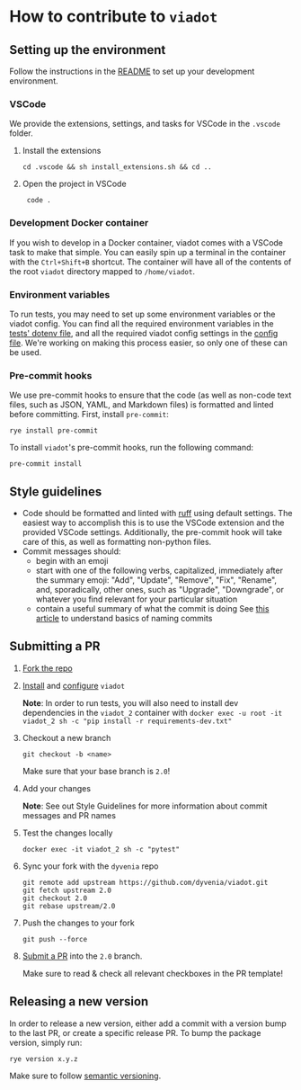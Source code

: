 # How to contribute to `viadot`

## Setting up the environment

Follow the instructions in the [README](./README.md) to set up your development environment.

### VSCode

We provide the extensions, settings, and tasks for VSCode in the `.vscode` folder.

1. Install the extensions

   ```console
   cd .vscode && sh install_extensions.sh && cd ..
   ```

2. Open the project in VSCode

   ```console
    code .
   ```

### Development Docker container

If you wish to develop in a Docker container, viadot comes with a VSCode task to make that simple. You can easily spin up a terminal in the container with the `Ctrl+Shift+B` shortcut. The container will have all of the contents of the root `viadot` directory mapped to `/home/viadot`.

### Environment variables

To run tests, you may need to set up some environment variables or the viadot config. You can find all the required environment variables in the [tests' dotenv file](./tests/.env.example), and all the required viadot config settings in the [config file](./config.yaml.example). We're working on making this process easier, so only one of these can be used.

### Pre-commit hooks

We use pre-commit hooks to ensure that the code (as well as non-code text files, such as JSON, YAML, and Markdown files) is formatted and linted before committing. First, install `pre-commit`:

```console
rye install pre-commit
```

To install `viadot`'s pre-commit hooks, run the following command:

```console
pre-commit install
```

## Style guidelines

- Code should be formatted and linted with [ruff](https://docs.astral.sh/ruff/) using default settings. The easiest way to accomplish this is to use the VSCode extension and the provided VSCode settings. Additionally, the pre-commit hook will take care of this, as well as formatting non-python files.
- Commit messages should:
  - begin with an emoji
  - start with one of the following verbs, capitalized, immediately after the summary emoji: "Add", "Update", "Remove", "Fix", "Rename", and, sporadically, other ones, such as "Upgrade", "Downgrade", or whatever you find relevant for your particular situation
  - contain a useful summary of what the commit is doing
    See [this article](https://www.freecodecamp.org/news/how-to-write-better-git-commit-messages/) to understand basics of naming commits

## Submitting a PR

1. [Fork the repo](https://github.com/dyvenia/viadot/fork)
2. [Install](./README.md#installation) and [configure](./README.md#configuration) `viadot`

   **Note**: In order to run tests, you will also need to install dev dependencies in the `viadot_2` container with `docker exec -u root -it viadot_2 sh -c "pip install -r requirements-dev.txt"`

3. Checkout a new branch

   ```console
   git checkout -b <name>
   ```

   Make sure that your base branch is `2.0`!

4. Add your changes

   **Note**: See out Style Guidelines for more information about commit messages and PR names

5. Test the changes locally

   ```console
   docker exec -it viadot_2 sh -c "pytest"
   ```

6. Sync your fork with the `dyvenia` repo

   ```console
   git remote add upstream https://github.com/dyvenia/viadot.git
   git fetch upstream 2.0
   git checkout 2.0
   git rebase upstream/2.0
   ```

7. Push the changes to your fork

   ```console
   git push --force
   ```

8. [Submit a PR](https://github.com/dyvenia/viadot/compare) into the `2.0` branch.

   Make sure to read & check all relevant checkboxes in the PR template!

## Releasing a new version

In order to release a new version, either add a commit with a version bump to the last PR, or create a specific release PR. To bump the package version, simply run:

```console
rye version x.y.z
```

Make sure to follow [semantic versioning](https://semver.org/).
